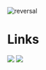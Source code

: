 ![reversal](https://capsule-render.vercel.app/api?type=rect&text=Hi!%20I'm%20Austin&fontAlign=30&fontSize=30&desc=Check%20out%20my%20links!&descAlign=60&descAlignY=50&theme=radical)

# Links
[![](https://img.shields.io/badge/LinkedIn-blue)](https://www.linkedin.com/in/austin-burnett-51249a183)
[![](https://img.shields.io/badge/Personal_Website-green)](https://www.austinburnett.dev)


<!--
**austinburnett/austinburnett** is a ✨ _special_ ✨ repository because its `README.md` (this file) appears on your GitHub profile.

Here are some ideas to get you started:

- 🔭 I’m currently working on ...
- 🌱 I’m currently learning ...
- 👯 I’m looking to collaborate on ...
- 🤔 I’m looking for help with ...
- 💬 Ask me about ...
- 📫 How to reach me: ...
- 😄 Pronouns: ...
- ⚡ Fun fact: ...
-->
